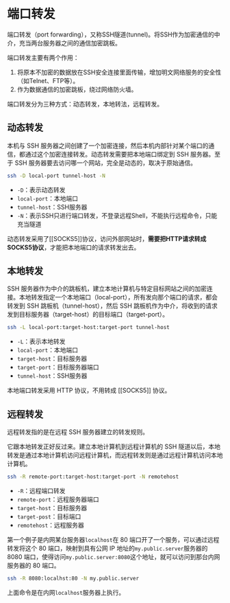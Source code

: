 # 端口转发

端口转发（port forwarding），又称SSH隧道(tunnel)。将SSH作为加密通信的中介，充当两台服务器之间的通信加密跳板。

端口转发主要有两个作用：
1. 将原本不加密的数据放在SSH安全连接里面传输，增加明文网络服务的安全性（如Telnet、FTP等）。
2. 作为数据通信的加密跳板，绕过网络防火墙。

端口转发分为三种方式：动态转发，本地转法，远程转发。

## 动态转发

本机与 SSH 服务器之间创建了一个加密连接，然后本机内部针对某个端口的通信，都通过这个加密连接转发。动态转发需要把本地端口绑定到 SSH 服务器。至于 SSH 服务器要去访问哪一个网站，完全是动态的，取决于原始通信。

```bash
ssh -D local-port tunnel-host -N
```
- `-D`：表示动态转发
- `local-port`：本地端口
- `tunnel-host`：SSH服务器
- `-N`：表示SSH只进行端口转发，不登录远程Shell，不能执行远程命令，只能充当隧道

动态转发采用了[[SOCKS5]]协议，访问外部网站时，**需要把HTTP请求转成SOCKS5协议**，才能把本地端口的请求转发出去。

## 本地转发

SSH 服务器作为中介的跳板机，建立本地计算机与特定目标网站之间的加密连接。本地转发指定一个本地端口（local-port），所有发向那个端口的请求，都会转发到 SSH 跳板机（tunnel-host），然后 SSH 跳板机作为中介，将收到的请求发到目标服务器（target-host）的目标端口（target-port）。

```bash
ssh -L local-port:target-host:target-port tunnel-host
```
- `-L`：表示本地转发
- `local-port`：本地端口
- `target-host`：目标服务器
- `target-port`：目标服务器端口
- `tunnel-host`：SSH服务器

本地端口转发采用 HTTP 协议，不用转成 [[SOCKS5]] 协议。

## 远程转发

远程转发指的是在远程 SSH 服务器建立的转发规则。

它跟本地转发正好反过来。建立本地计算机到远程计算机的 SSH 隧道以后，本地转发是通过本地计算机访问远程计算机，而远程转发则是通过远程计算机访问本地计算机。

```bash
ssh -R remote-port:target-host:target-port -N remotehost
```
- `-R`：远程端口转发
- `remote-port`：远程服务器端口
- `target-host`：目标服务器
- `target-post`：目标端口
- `remotehost`：远程服务器

第一个例子是内网某台服务器`localhost`在 80 端口开了一个服务，可以通过远程转发将这个 80 端口，映射到具有公网 IP 地址的`my.public.server`服务器的 8080 端口，使得访问`my.public.server:8080`这个地址，就可以访问到那台内网服务器的 80 端口。
```bash
ssh -R 8080:localhst:80 -N my.public.server
```
上面命令是在内网`localhost`服务器上执行。


